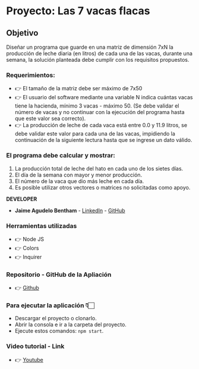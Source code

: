 # Proyecto: Las 7 vacas flacas

## Objetivo

Diseñar un programa que guarde en una matriz de dimensión 7xN la producción de leche diaria (en
litros) de cada una de las vacas, durante una semana, la solución planteada debe cumplir
con los requisitos propuestos.

### Requerimientos:

- 👉 El tamaño de la matriz debe ser máximo de 7x50
- 👉 El usuario del software mediante una variable N indica cuántas vacas tiene la
  hacienda, mínimo 3 vacas - máximo 50. (Se debe validar el número de vacas y no
  continuar con la ejecución del programa hasta que este valor sea correcto).
- 👉 La producción de leche de cada vaca está entre 0.0 y 11.9 litros, se debe validar
  este valor para cada una de las vacas, impidiendo la continuación de la siguiente
  lectura hasta que se ingrese un dato válido.

### El programa debe calcular y mostrar:

1. La producción total de leche del hato en cada uno de los sietes días.
2. El día de la semana con mayor y menor producción.
3. El número de la vaca que dio más leche en cada día.
4. Es posible utilizar otros vectores o matrices no solicitadas como apoyo.

**DEVELOPER**

- **Jaime Agudelo Bentham** - [LinkedIn](https://www.linkedin.com/in/jaime-agudelo-bentham/) - [GitHub](https://github.com/ingagudelob)

### Herramientas utilizadas

- 👉 Node JS
- 👉 Colors
- 👉 Inquirer

### Repositorio - GitHub de la Apliación

- 👉 [Github](https://github.com/ingagudelob/7-vacas-flacas.git)

### Para ejecutar la aplicación 👇🏻

- Descargar el proyecto o clonarlo.
- Abrir la consola e ir a la carpeta del proyecto.
- Ejecute estos comandos: `npm start`.

### Video tutorial - Link

- 👉 [Youtube](https://github.com/ingagudelob/7-vacas-flacas.git)
